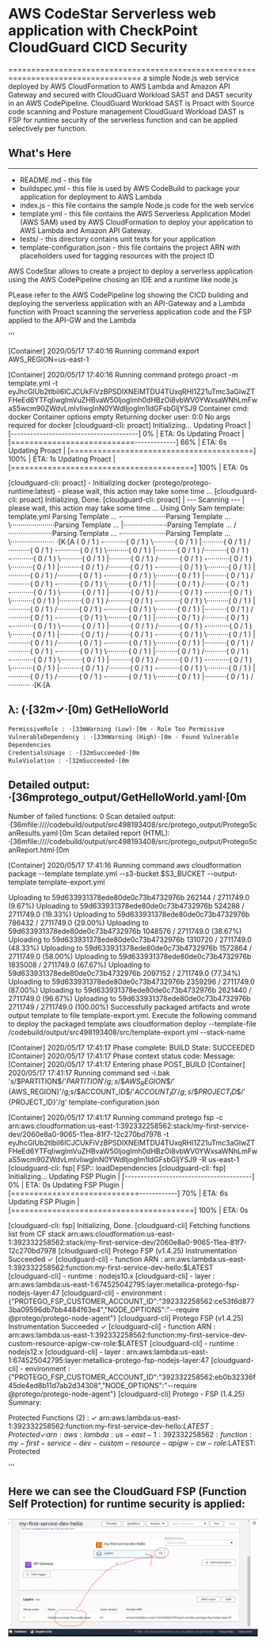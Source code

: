 # AWS CodeStar Serverless web application with CheckPoint CloudGuard CICD Security
===================================================================================
a simple Node.js web service deployed by AWS CloudFormation to AWS Lambda and Amazon API Gateway and secured with CloudGuard Workload SAST and DAST security in an AWS CodePipeline.
CloudGuard Workload SAST is Proact with Source code scanning and Posture management 
CloudGuard Workload DAST is FSP for runtime security of the serverless function and can be applied selectively per function.

## What's Here
----------------


* README.md - this file
* buildspec.yml - this file is used by AWS CodeBuild to package your
  application for deployment to AWS Lambda
* index.js - this file contains the sample Node.js code for the web service
* template.yml - this file contains the AWS Serverless Application Model (AWS SAM) used
  by AWS CloudFormation to deploy your application to AWS Lambda and Amazon API
  Gateway.
* tests/ - this directory contains unit tests for your application
* template-configuration.json - this file contains the project ARN with placeholders used for tagging resources with the project ID

AWS CodeStar allows to create a project to deploy a serverless application using the AWS CodePipeline chosing an IDE and a runtime like node.js

PLease refer to the AWS CodePipeline log showing the CICD building and deploying the serverless application with an API-Gateway and a Lambda function with Proact scanning the serverless application code and the FSP applied to the API-GW and the Lambda

'''

[Container] 2020/05/17 17:40:16 Running command export  AWS_REGION=us-east-1

[Container] 2020/05/17 17:40:16 Running command protego proact -m template.yml -t eyJhcGlUb2tlbiI6ICJCUkFiVzBPSDlXNElMTDU4TUxqRHI1Z21uTmc3aGlwZTFHeEd6YTFqIiwgImVuZHBvaW50IjogImh0dHBzOi8vbWV0YWxsaWNhLmFwaS5wcm90ZWdvLmlvIiwgInN0YWdlIjogIm1ldGFsbGljYSJ9
Container cmd: docker
Container options empty
Returning docker user: 0:0
No args required for docker
[cloudguard-cli: proact] Initializing... 
Updating Proact | [----------------------------------------] 0% | ETA: 0s
Updating Proact | [===========================-------------] 66% | ETA: 6s
Updating Proact | [========================================] 100% | ETA: 1s
Updating Proact | [========================================] 100% | ETA: 0s

[cloudguard-cli: proact]  - Initializing docker (protego/protego-runtime:latest) - please wait, this action may take some time ... 
[cloudguard-cli: proact] Initializing, Done. 
[cloudguard-cli: proact]  | --- Scanning --- | please wait, this action may take some time ... 
Using Only Sam template: template.yml
Parsing Template ... -······················Parsing Template ... \······················Parsing Template ... |······················Parsing Template ... /······················Parsing Template ... -······················Parsing Template ... \······················
·[K·[A
( 0 / 1 ) -···········( 0 / 1 ) \···········( 0 / 1 ) |···········( 0 / 1 ) /···········( 0 / 1 ) -···········( 0 / 1 ) \···········( 0 / 1 ) |···········( 0 / 1 ) /···········( 0 / 1 ) -···········( 0 / 1 ) \···········( 0 / 1 ) |···········( 0 / 1 ) /···········( 0 / 1 ) -···········( 0 / 1 ) \···········( 0 / 1 ) |···········( 0 / 1 ) /···········( 0 / 1 ) -···········( 0 / 1 ) \···········( 0 / 1 ) |···········( 0 / 1 ) /···········( 0 / 1 ) -···········( 0 / 1 ) \···········( 0 / 1 ) |···········( 0 / 1 ) /···········( 0 / 1 ) -···········( 0 / 1 ) \···········( 0 / 1 ) |···········( 0 / 1 ) /···········( 0 / 1 ) -···········( 0 / 1 ) \···········( 0 / 1 ) |···········( 0 / 1 ) /···········( 0 / 1 ) -···········( 0 / 1 ) \···········( 0 / 1 ) |···········( 0 / 1 ) /···········( 0 / 1 ) -···········( 0 / 1 ) \···········( 0 / 1 ) |···········( 0 / 1 ) /···········( 0 / 1 ) -···········( 0 / 1 ) \···········( 0 / 1 ) |···········( 0 / 1 ) /···········( 0 / 1 ) -···········( 0 / 1 ) \···········( 0 / 1 ) |···········( 0 / 1 ) /···········( 0 / 1 ) -···········( 0 / 1 ) \···········( 0 / 1 ) |···········( 0 / 1 ) /···········( 0 / 1 ) -···········( 0 / 1 ) \···········( 0 / 1 ) |···········( 0 / 1 ) /···········( 0 / 1 ) -···········( 0 / 1 ) \···········( 0 / 1 ) |···········( 0 / 1 ) /···········( 0 / 1 ) -···········( 0 / 1 ) \···········( 0 / 1 ) |···········( 0 / 1 ) /···········( 0 / 1 ) -···········( 0 / 1 ) \···········( 0 / 1 ) |···········( 0 / 1 ) /···········( 0 / 1 ) -···········( 0 / 1 ) \···········( 0 / 1 ) |···········( 0 / 1 ) /···········( 0 / 1 ) -···········( 0 / 1 ) \···········( 0 / 1 ) |···········( 0 / 1 ) /···········( 0 / 1 ) -···········( 0 / 1 ) \···········( 0 / 1 ) |···········( 0 / 1 ) /···········( 0 / 1 ) -···········( 0 / 1 ) \···········( 0 / 1 ) |···········( 0 / 1 ) /···········
·[K·[A

λ: (·[32m✓·[0m) GetHelloWorld
-----------------------------------
    PermissiveRole : ·[33mWarning (Low)·[0m - Role Too Permissive
    VulnerableDependency : ·[33mWarning (High)·[0m - Found Vulnerable Dependencies
    CredentialsUsage : ·[32mSucceeded·[0m
    RuleViolation : ·[32mSucceeded·[0m
Detailed output: ·[36mprotego_output/GetHelloWorld.yaml·[0m
-----------------------------------

Number of failed functions: 0
Scan detailed output: ·[36mfile:////codebuild/output/src498193408/src/protego_output/ProtegoScanResults.yaml·[0m
Scan detailed report (HTML): ·[36mfile:////codebuild/output/src498193408/src/protego_output/ProtegoScanReport.html·[0m


[Container] 2020/05/17 17:41:16 Running command aws cloudformation package --template template.yml --s3-bucket $S3_BUCKET --output-template template-export.yml

Uploading to 59d633931378ede80de0c73b4732976b  262144 / 2711749.0  (9.67%)
Uploading to 59d633931378ede80de0c73b4732976b  524288 / 2711749.0  (19.33%)
Uploading to 59d633931378ede80de0c73b4732976b  786432 / 2711749.0  (29.00%)
Uploading to 59d633931378ede80de0c73b4732976b  1048576 / 2711749.0  (38.67%)
Uploading to 59d633931378ede80de0c73b4732976b  1310720 / 2711749.0  (48.33%)
Uploading to 59d633931378ede80de0c73b4732976b  1572864 / 2711749.0  (58.00%)
Uploading to 59d633931378ede80de0c73b4732976b  1835008 / 2711749.0  (67.67%)
Uploading to 59d633931378ede80de0c73b4732976b  2097152 / 2711749.0  (77.34%)
Uploading to 59d633931378ede80de0c73b4732976b  2359296 / 2711749.0  (87.00%)
Uploading to 59d633931378ede80de0c73b4732976b  2621440 / 2711749.0  (96.67%)
Uploading to 59d633931378ede80de0c73b4732976b  2711749 / 2711749.0  (100.00%)
Successfully packaged artifacts and wrote output template to file template-export.yml.
Execute the following command to deploy the packaged template
aws cloudformation deploy --template-file /codebuild/output/src498193408/src/template-export.yml --stack-name <YOUR STACK NAME>

[Container] 2020/05/17 17:41:17 Phase complete: BUILD State: SUCCEEDED
[Container] 2020/05/17 17:41:17 Phase context status code:  Message: 
[Container] 2020/05/17 17:41:17 Entering phase POST_BUILD
[Container] 2020/05/17 17:41:17 Running command sed -i.bak 's/\$PARTITION\$/'${PARTITION}'/g;s/\$AWS_REGION\$/'${AWS_REGION}'/g;s/\$ACCOUNT_ID\$/'${ACCOUNT_ID}'/g;s/\$PROJECT_ID\$/'${PROJECT_ID}'/g' template-configuration.json

[Container] 2020/05/17 17:41:17 Running command protego fsp -c arn:aws:cloudformation:us-east-1:392332258562:stack/my-first-service-dev/2060e8a0-9065-11ea-81f7-12c270bd7978 -t eyJhcGlUb2tlbiI6ICJCUkFiVzBPSDlXNElMTDU4TUxqRHI1Z21uTmc3aGlwZTFHeEd6YTFqIiwgImVuZHBvaW50IjogImh0dHBzOi8vbWV0YWxsaWNhLmFwaS5wcm90ZWdvLmlvIiwgInN0YWdlIjogIm1ldGFsbGljYSJ9 -R us-east-1
[cloudguard-cli: fsp] FSP:: loadDependencies 
[cloudguard-cli: fsp] Initializing... 
Updating FSP Plugin | [----------------------------------------] 0% | ETA: 0s
Updating FSP Plugin | [============================------------] 70% | ETA: 6s
Updating FSP Plugin | [========================================] 100% | ETA: 0s

[cloudguard-cli: fsp] Initializing, Done. 
[cloudguard-cli] Fetching functions list from CF stack arn:aws:cloudformation:us-east-1:392332258562:stack/my-first-service-dev/2060e8a0-9065-11ea-81f7-12c270bd7978
[cloudguard-cli] Protego FSP (v1.4.25) Instrumentation Succeeded ✓ 
[cloudguard-cli]   - function ARN  :  arn:aws:lambda:us-east-1:392332258562:function:my-first-service-dev-hello:$LATEST
[cloudguard-cli]   - runtime       :  nodejs10.x
[cloudguard-cli]   - layer         :  arn:aws:lambda:us-east-1:674525042795:layer:metallica-protego-fsp-nodejs-layer:47
[cloudguard-cli]   - environment   :  {"PROTEGO_FSP_CUSTOMER_ACCOUNT_ID":"392332258562:ce53f6d8773ba09596db7bb4484f63e4","NODE_OPTIONS":"--require @protego/protego-node-agent"}
[cloudguard-cli] Protego FSP (v1.4.25) Instrumentation Succeeded ✓ 
[cloudguard-cli]   - function ARN  :  arn:aws:lambda:us-east-1:392332258562:function:my-first-service-dev-custom-resource-apigw-cw-role:$LATEST
[cloudguard-cli]   - runtime       :  nodejs12.x
[cloudguard-cli]   - layer         :  arn:aws:lambda:us-east-1:674525042795:layer:metallica-protego-fsp-nodejs-layer:47
[cloudguard-cli]   - environment   :  {"PROTEGO_FSP_CUSTOMER_ACCOUNT_ID":"392332258562:eb0b32336f45de4ed8b11d7ab2d34308","NODE_OPTIONS":"--require @protego/protego-node-agent"}
[cloudguard-cli] 
Protego - FSP (1.4.25) Summary:

  Protected Functions (2) :
    ✓ arn:aws:lambda:us-east-1:392332258562:function:my-first-service-dev-hello:$LATEST:  Protected 
    ✓ arn:aws:lambda:us-east-1:392332258562:function:my-first-service-dev-custom-resource-apigw-cw-role:$LATEST:  Protected 
 

'''

## Here we can see the CloudGuard FSP (Function Self Protection) for runtime security is applied:

  ![header image](cdw.jpg)
  
